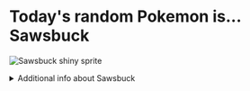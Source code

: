 # Today's random Pokemon is... Sawsbuck

![Sawsbuck shiny sprite](https://raw.githubusercontent.com/PokeAPI/sprites/master/sprites/pokemon/shiny/586.png)

<details>
<summary>Additional info about Sawsbuck</summary>

| srpite type | image |
|------|------|
| back_default | ![Sawsbuck back_default sprite](https://raw.githubusercontent.com/PokeAPI/sprites/master/sprites/pokemon/back/586.png) |
| back_shiny | ![Sawsbuck back_shiny sprite](https://raw.githubusercontent.com/PokeAPI/sprites/master/sprites/pokemon/back/shiny/586.png) |
| front_default | ![Sawsbuck front_default sprite](https://raw.githubusercontent.com/PokeAPI/sprites/master/sprites/pokemon/586.png) | </details>